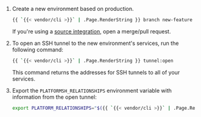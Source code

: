 1.  Create a new environment based on production.

    ```bash
    {{ `{{< vendor/cli >}}` | .Page.RenderString }} branch new-feature {{ `{{< variable "PRODUCTION_ENVIRONMENT_NAME" >}}` | .Page.RenderString }}
    ```

    If you're using a [source integration](/integrations/source.html),
    open a merge/pull request.

2.  To open an SSH tunnel to the new environment's services, run the following command:

    ```bash
    {{ `{{< vendor/cli >}}` | .Page.RenderString }} tunnel:open
    ```

    This command returns the addresses for SSH tunnels to all of your services.

3.  Export the `PLATFORMSH_RELATIONSHIPS` environment variable with information from the open tunnel:

    ```bash
    export PLATFORM_RELATIONSHIPS="$({{ `{{< vendor/cli >}}` | .Page.RenderString }} tunnel:info --encode)"
    ```